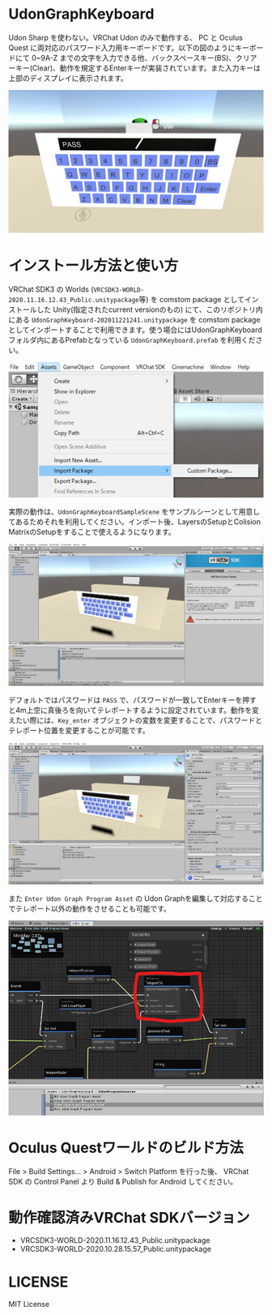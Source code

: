 # UdonGraphKeyboard
Udon Sharp を使わない。VRChat Udon のみで動作する、 PC と Oculus Quest に両対応のパスワード入力用キーボードです。以下の図のようにキーボードにて 0~9A-Z までの文字を入力できる他、バックスペースキー(BS)、クリアーキー(Clear)、動作を規定するEnterキーが実装されています。また入力キーは上部のディスプレイに表示されます。

![動作イメージ](./images/0.jpg)

# インストール方法と使い方
VRChat SDK3 の Worlds (`VRCSDK3-WORLD-2020.11.16.12.43_Public.unitypackage`等) を comstom package としてインストールした Unity(指定されたcurrent versionのもの) にて、このリポジトリ内にある `UdonGraphKeyboard-202011221241.unitypackage` を comstom package としてインポートすることで利用できます。使う場合にはUdonGraphKeyboardフォルダ内にあるPrefabとなっている `UdonGraphKeyboard.prefab` を利用ください。

![インポート](./images/1.jpg)


実際の動作は、`UdonGraphKeyboardSampleScene` をサンプルシーンとして用意してあるためそれを利用してください。インポート後、LayersのSetupとColision MatrixのSetupをすることで使えるようになります。

![インポート後](./images/2.jpg)

デフォルトではパスワードは `PASS` で、パスワードが一致してEnterキーを押すと4m上空に真後ろを向いてテレポートするように設定されています。動作を変えたい際には、`Key_enter` オブジェクトの変数を変更することで、パスワードとテレポート位置を変更することが可能です。

![パスワード変更](./images/3.jpg)

また `Enter Udon Graph Program Asset` の Udon Graphを編集して対応することでテレポート以外の動作をさせることも可能です。

![Udon Graph](./images/4.jpg)

# Oculus Questワールドのビルド方法
File > Build Settings... > Android > Switch Platform を行った後、 VRChat SDK の Control Panel より Build & Publish for Android してください。

# 動作確認済みVRChat SDKバージョン

- VRCSDK3-WORLD-2020.11.16.12.43_Public.unitypackage
- VRCSDK3-WORLD-2020.10.28.15.57_Public.unitypackage

# LICENSE
MIT License


